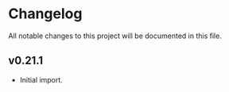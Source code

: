 # Changelog

All notable changes to this project will be documented in this file.

## v0.21.1

- Initial import.
